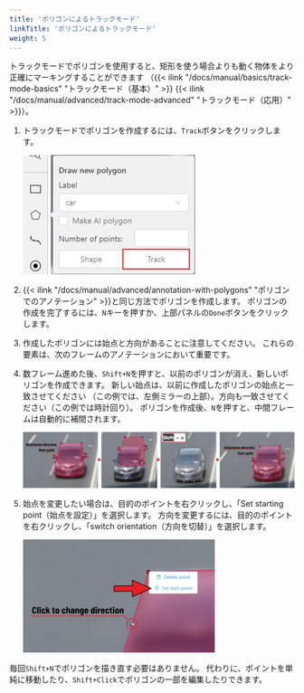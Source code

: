 ```yaml
---
title: 'ポリゴンによるトラックモード'
linkTitle: 'ポリゴンによるトラックモード'
weight: 5
---
```


トラックモードでポリゴンを使用すると、矩形を使う場合よりも動く物体をより正確にマーキングすることができます
（{{< ilink "/docs/manual/basics/track-mode-basics" "トラックモード（基本）" >}}
{{< ilink "/docs/manual/advanced/track-mode-advanced" "トラックモード（応用）" >}}）。

1. トラックモードでポリゴンを作成するには、`Track`ボタンをクリックします。

   ![](/images/image184.jpg)

1. {{< ilink "/docs/manual/advanced/annotation-with-polygons" "ポリゴンでのアノテーション" >}}と同じ方法でポリゴンを作成します。
   ポリゴンの作成を完了するには、`N`キーを押すか、上部パネルの`Done`ボタンをクリックします。

1. 作成したポリゴンには始点と方向があることに注意してください。
   これらの要素は、次のフレームのアノテーションにおいて重要です。

1. 数フレーム進めた後、`Shift+N`を押すと、以前のポリゴンが消え、新しいポリゴンを作成できます。
   新しい始点は、以前に作成したポリゴンの始点と一致させてください
   （この例では、左側ミラーの上部）。方向も一致させてください（この例では時計回り）。
   ポリゴンを作成後、`N`を押すと、中間フレームは自動的に補間されます。

   ![](/images/image185_detrac.jpg)

1. 始点を変更したい場合は、目的のポイントを右クリックし、「Set starting point（始点を設定）」を選択します。
   方向を変更するには、目的のポイントを右クリックし、「switch orientation（方向を切替）」を選択します。

   ![](/images/image186_detrac.jpg)

毎回`Shift+N`でポリゴンを描き直す必要はありません。
代わりに、ポイントを単純に移動したり、`Shift+Click`でポリゴンの一部を編集したりできます。